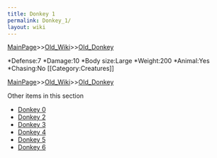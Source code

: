 ```yaml
---
title: Donkey 1
permalink: Donkey_1/
layout: wiki
---
```


[MainPage](/keeperrl_wiki/ "wikilink")>>[Old_Wiki](/keeperrl_wiki/Old_Wiki "wikilink")>>[Old_Donkey](/keeperrl_wiki/Old_Donkey "wikilink")

*Defense:7
*Damage:10
*Body size:Large
*Weight:200
*Animal:Yes
*Chasing:No
[[Category:Creatures]]

[MainPage](/keeperrl_wiki/ "wikilink")>>[Old_Wiki](/keeperrl_wiki/Old_Wiki "wikilink")>>[Old_Donkey](/keeperrl_wiki/Old_Donkey "wikilink")

Other items in this section
-    [Donkey 0](/keeperrl_wiki/Donkey_0 "wikilink")
-    [Donkey 2](/keeperrl_wiki/Donkey_2 "wikilink")
-    [Donkey 3](/keeperrl_wiki/Donkey_3 "wikilink")
-    [Donkey 4](/keeperrl_wiki/Donkey_4 "wikilink")
-    [Donkey 5](/keeperrl_wiki/Donkey_5 "wikilink")
-    [Donkey 6](/keeperrl_wiki/Donkey_6 "wikilink")
